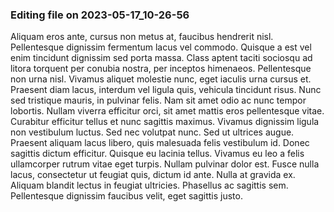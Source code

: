 

### Editing file on 2023-05-17_10-26-56

Aliquam eros ante, cursus non metus at, faucibus hendrerit nisl. Pellentesque dignissim fermentum lacus vel commodo. Quisque a est vel enim tincidunt dignissim sed porta massa. Class aptent taciti sociosqu ad litora torquent per conubia nostra, per inceptos himenaeos. Pellentesque non urna nisl. Vivamus aliquet molestie nunc, eget iaculis urna cursus et. Praesent diam lacus, interdum vel ligula quis, vehicula tincidunt risus. Nunc sed tristique mauris, in pulvinar felis.
Nam sit amet odio ac nunc tempor lobortis. Nullam viverra efficitur orci, sit amet mattis eros pellentesque vitae. Curabitur efficitur tellus et nunc sagittis maximus. Vivamus dignissim ligula non vestibulum luctus. Sed nec volutpat nunc. Sed ut ultrices augue. Praesent aliquam lacus libero, quis malesuada felis vestibulum id. Donec sagittis dictum efficitur. Quisque eu lacinia tellus. Vivamus eu leo a felis ullamcorper rutrum vitae eget turpis. Nullam pulvinar dolor est. Fusce nulla lacus, consectetur ut feugiat quis, dictum id ante. Nulla at gravida ex. Aliquam blandit lectus in feugiat ultricies. Phasellus ac sagittis sem. Pellentesque dignissim faucibus velit, eget sagittis justo.


